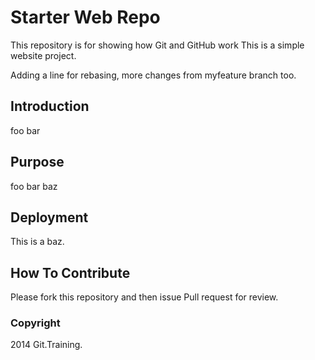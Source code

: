 # Starter Web Repo

This repository is for showing how Git and GitHub work
This is a simple website project.

Adding a line for rebasing, more changes from myfeature branch too.

## Introduction

foo bar

## Purpose

foo bar baz

## Deployment

This is a baz.

## How To Contribute

Please fork this repository and then issue Pull request for review.

### Copyright

2014 Git.Training.
